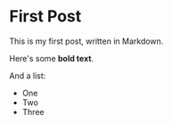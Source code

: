 # First Post

This is my first post, written in Markdown.

Here's some __bold text__.

And a list:

* One
* Two
* Three